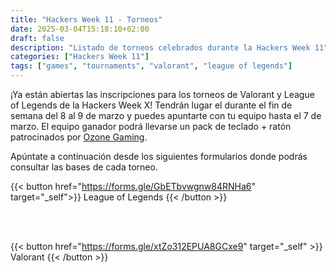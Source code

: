```yaml
---
title: "Hackers Week 11 - Torneos"
date: 2025-03-04T15:18:10+02:00
draft: false
description: "Listado de torneos celebrados durante la Hackers Week 11"
categories: ["Hackers Week 11"]
tags: ["games", "tournaments", "valorant", "league of legends"]
---
```


¡Ya están abiertas las inscripciones para los torneos de Valorant y League of Legends de la Hackers Week X!
Tendrán lugar el durante el fin de semana del 8 al 9 de marzo y puedes apuntarte con tu equipo hasta el 7 de marzo.
El equipo ganador podrá llevarse un pack de teclado + ratón patrocinados por <a href="https://ozonegaming.com/">Ozone Gaming</a>.

Apúntate a continuación desde los siguientes formularios donde podrás consultar las bases de cada torneo.

{{< button href="https://forms.gle/GbETbvwgnw84RNHa6" target="_self">}}
League of Legends
{{< /button >}}

<br />
<br />

{{< button href="https://forms.gle/xtZo312EPUA8GCxe9" target="_self" >}}
Valorant
{{< /button >}}
